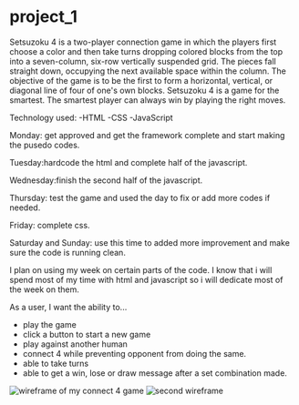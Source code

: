 # project_1
Setsuzoku 4 is a two-player connection game in which the players first choose a color and then take turns dropping colored blocks from the top into a seven-column, six-row vertically suspended grid. The pieces fall straight down, occupying the next available space within the column. The objective of the game is to be the first to form a horizontal, vertical, or diagonal line of four of one's own blocks. Setsuzoku 4 is a game for the smartest. The smartest player can always win by playing the right moves.



Technology used:
-HTML -CSS -JavaScript

Monday: get approved and get the framework complete and start making the pusedo codes.

Tuesday:hardcode the html and complete half of the javascript.

Wednesday:finish the second half of the javascript.

Thursday: test the game and used the day to fix or add more codes if needed.

Friday: complete css.

Saturday and Sunday: use this time to added more improvement and make sure the code is running clean.


I plan on using my week on certain parts of the code. I know that i will spend most of my time with html and javascript so i will dedicate most of the week on them.


As a user, I want the ability to... 
  - play the game
  - click a button to start a new game
  - play against another human
  - connect 4 while preventing opponent from doing the same.
  - able to take turns
  - able to get a win, lose or draw message after a set combination made.


![wireframe of my connect 4 game](./connect-4-main.png)
![second wireframe](./connect-4-wireframe.png)


